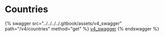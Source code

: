 # Countries

{% swagger src="../../../../.gitbook/assets/v4_swagger" path="/v4/countries" method="get" %}
[v4_swagger](../../../../.gitbook/assets/v4_swagger)
{% endswagger %}
